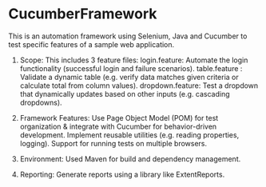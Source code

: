 # CucumberFramework

This is an automation framework using Selenium, Java and Cucumber to test specific features of a sample web application. 

1. Scope: This includes 3 feature files: 
login.feature: Automate the login functionality (successful login and failure scenarios).
table.feature : Validate a dynamic table (e.g. verify data matches given criteria or calculate total from column values).
dropdown.feature: Test a dropdown that dynamically updates based on other inputs (e.g. cascading dropdowns).


2. Framework Features:
Use Page Object Model (POM) for test organization & integrate with Cucumber for behavior-driven development.
Implement reusable utilities (e.g. reading properties, logging).
Support for running tests on multiple browsers.

3. Environment:
Used Maven for build and dependency management.

4. Reporting:
Generate  reports using a library like ExtentReports.
